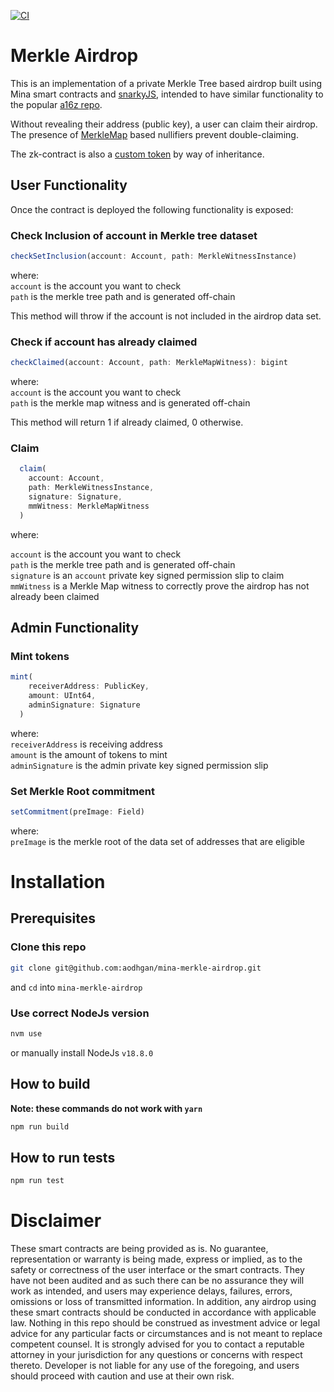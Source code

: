 [![CI](https://github.com/aodhgan/mina-merkle-airdrop/actions/workflows/ci.yml/badge.svg)](https://github.com/aodhgan/mina-merkle-airdrop/actions/workflows/ci.yml)

# Merkle Airdrop
This is an implementation of a private Merkle Tree based airdrop built using Mina smart contracts and [snarkyJS](https://www.npmjs.com/package/snarkyjs), intended to have similar functionality to the popular [a16z repo](https://github.com/a16z/zkp-merkle-airdrop-contracts).

Without revealing their address (public key), a user can claim their airdrop. 
The presence of [MerkleMap](https://docs.minaprotocol.com/zkapps/tutorials/common-types-and-functions#merkle-map) based nullifiers prevent double-claiming. 

The zk-contract is also a [custom token](https://docs.minaprotocol.com/zkapps/advanced-snarkyjs/custom-tokens) by way of inheritance. 

## User Functionality
Once the contract is deployed the following functionality is exposed:
### Check Inclusion of account in Merkle tree dataset
```js
checkSetInclusion(account: Account, path: MerkleWitnessInstance)
```
where:\
`account` is the account you want to check \
`path` is the merkle tree path and is generated off-chain 

This method will throw if the account is not included in the airdrop data set. 


### Check if account has already claimed
```js
checkClaimed(account: Account, path: MerkleMapWitness): bigint
```
where: \
`account` is the account you want to check \
`path` is the merkle map witness and is generated off-chain

This method will return 1 if already claimed, 0 otherwise. 

### Claim
```js
  claim(
    account: Account,
    path: MerkleWitnessInstance,
    signature: Signature,
    mmWitness: MerkleMapWitness
  )
```
where:

`account` is the account you want to check \
`path` is the merkle tree path and is generated off-chain \
`signature` is an `account` private key signed permission slip to claim \
`mmWitness` is a Merkle Map witness to correctly prove the airdrop has not already been claimed

## Admin Functionality
### Mint tokens

```js
mint(
    receiverAddress: PublicKey,
    amount: UInt64,
    adminSignature: Signature
  )
```
where: \
`receiverAddress` is receiving address \
`amount` is the amount of tokens to mint \
`adminSignature` is the admin private key signed permission slip 


### Set Merkle Root commitment
```js
setCommitment(preImage: Field)
```
where: \
`preImage` is the merkle root of the data set of addresses that are eligible



# Installation
## Prerequisites
### Clone this repo
```sh
git clone git@github.com:aodhgan/mina-merkle-airdrop.git
```
and `cd` into `mina-merkle-airdrop`

### Use correct NodeJs version
```sh
nvm use
```

or manually install NodeJs `v18.8.0`

## How to build
**Note: these commands do not work with `yarn`**


```sh
npm run build
```

## How to run tests

```sh
npm run test
```
# Disclaimer
These smart contracts are being provided as is. No guarantee, representation or warranty is being made, express or implied, as to the safety or correctness of the user interface or the smart contracts. They have not been audited and as such there can be no assurance they will work as intended, and users may experience delays, failures, errors, omissions or loss of transmitted information. In addition, any airdrop using these smart contracts should be conducted in accordance with applicable law. Nothing in this repo should be construed as investment advice or legal advice for any particular facts or circumstances and is not meant to replace competent counsel. It is strongly advised for you to contact a reputable attorney in your jurisdiction for any questions or concerns with respect thereto. Developer is not liable for any use of the foregoing, and users should proceed with caution and use at their own risk.